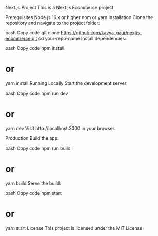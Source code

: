 Next.js Project
This is a Next.js Ecommerce project.

Prerequisites
Node.js 16.x or higher
npm or yarn
Installation
Clone the repository and navigate to the project folder:

bash
Copy code
git clone https://github.com/kavya-gaur/nextjs-ecommerce.git
cd your-repo-name
Install dependencies:

bash
Copy code
npm install
# or
yarn install
Running Locally
Start the development server:

bash
Copy code
npm run dev
# or
yarn dev
Visit http://localhost:3000 in your browser.

Production
Build the app:

bash
Copy code
npm run build
# or
yarn build
Serve the build:

bash
Copy code
npm start
# or
yarn start
License
This project is licensed under the MIT License.